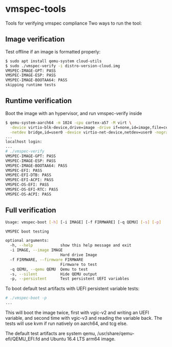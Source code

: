 # vmspec-tools
Tools for verifying vmspec compliance
Two ways to run the tool:
## Image verification
Test offline if an image is formatted properly:

```bash
$ sudo apt install qemu-system cloud-utils
$ sudo ./vmspec-verify -i distro-version-cloud.img
VMSPEC-IMAGE-GPT: PASS
VMSPEC-IMAGE-ESP: PASS
VMSPEC-IMAGE-BOOTAA64: PASS
skipping runtime tests
```

## Runtime verification
Boot the image with an hypervisor, and run vmspec-verify inside

```bash
$ qemu-system-aarch64 -m 1024 -cpu cortex-a57 -M virt \
  -device virtio-blk-device,drive=image -drive if=none,id=image,file=centos7-cloud-image.qcow2 \
  -netdev bridge,id=user0 -device virtio-net-device,netdev=user0 -nographic
...
localhost login:
...
# ./vmspec-verify 
VMSPEC-IMAGE-GPT: PASS
VMSPEC-IMAGE-ESP: PASS
VMSPEC-IMAGE-BOOTAA64: PASS
VMSPEC-EFI: PASS
VMSPEC-EFI-DTB: PASS
VMSPEC-EFI-ACPI: PASS
VMSPEC-OS-EFI: PASS
VMSPEC-OS-EFI-RTC: PASS
VMSPEC-OS-ACPI: PASS
```

## Full verification

```bash
Usage: vmspec-boot [-h] [-i IMAGE] [-f FIRMWARE] [-q QEMU] [-s] [-p]

VMSPEC boot testing

optional arguments:
  -h, --help            show this help message and exit
  -i IMAGE, --image IMAGE
                        Hard drive Image
  -f FIRMWARE, --firmware FIRMWARE
                        Firmware to test
  -q QEMU, --qemu QEMU  Qemu to test
  -s, --silent          Hide QEMU output
  -p, --persistent      Test persistent UEFI variables
```

To boot default test artifacts with UEFI persistent variable tests:

```bash
# ./vmspec-boot -p
...
```
This will boot the image twice, first with vgic-v2 and writing an
UEFI variable, and second time with vgic-v3 and reading the variable
back. The tests will use kvm if run natively on aarch64, and tcg else.

The default test artifacts are system qemu, /usr/share/qemu-efi/QEMU\_EFI.fd
and Ubuntu 16.4 LTS arm64 image.
